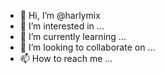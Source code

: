 - 👋 Hi, I’m @harlymix
- 👀 I’m interested in ...
- 🌱 I’m currently learning ...
- 💞️ I’m looking to collaborate on ...
- 📫 How to reach me ...

<!---
harlymix/harlymix is a ✨ special ✨ repository because its `README.md` (this file) appears on your GitHub profile.
You can click the Preview link to take a look at your changes.
--->
